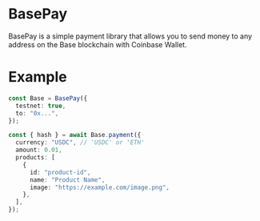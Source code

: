 # BasePay

BasePay is a simple payment library that allows you to send money to any address on the Base blockchain with Coinbase Wallet.

# Example

```ts
const Base = BasePay({
  testnet: true,
  to: "0x...",
});

const { hash } = await Base.payment({
  currency: "USDC", // 'USDC' or 'ETH'
  amount: 0.01,
  products: [
    {
      id: "product-id",
      name: "Product Name",
      image: "https://example.com/image.png",
    },
  ],
});
```
